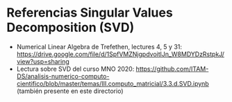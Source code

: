 # Referencias Singular Values Decomposition (SVD)

* Numerical Linear Algebra de Trefethen, lectures 4, 5 y 31: https://drive.google.com/file/d/1SpfVMZNjgpdvoitlJn_W8MDYDzRstpkJ/view?usp=sharing
* Lectura sobre SVD del curso MNO 2020: https://github.com/ITAM-DS/analisis-numerico-computo-cientifico/blob/master/temas/III.computo_matricial/3.3.d.SVD.ipynb (también presente en este directorio)
